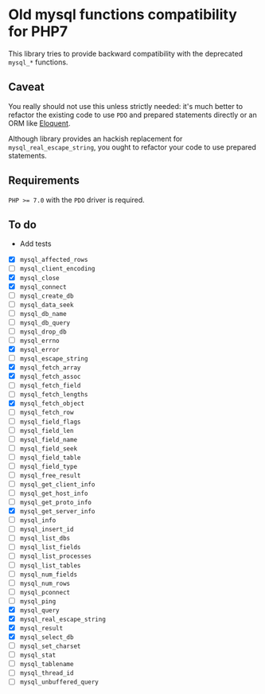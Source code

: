 # Old mysql functions compatibility for PHP7

This library tries to provide backward compatibility with the deprecated `mysql_*` functions.

## Caveat

You really should not use this unless strictly needed: it's much better to refactor the existing code to use `PDO` and prepared statements directly or an ORM like [Eloquent](https://github.com/illuminate/database).

Although library provides an hackish replacement for `mysql_real_escape_string`, you ought to refactor your code to use prepared statements.

## Requirements

`PHP >= 7.0` with the `PDO` driver is required.

## To do

- Add tests

- [X] `mysql_​affected_​rows`
- [ ] `mysql_​client_​encoding`
- [X] `mysql_​close`
- [X] `mysql_​connect`
- [ ] `mysql_​create_​db`
- [ ] `mysql_​data_​seek`
- [ ] `mysql_​db_​name`
- [ ] `mysql_​db_​query`
- [ ] `mysql_​drop_​db`
- [ ] `mysql_​errno`
- [X] `mysql_​error`
- [ ] `mysql_​escape_​string`
- [X] `mysql_​fetch_​array`
- [X] `mysql_​fetch_​assoc`
- [ ] `mysql_​fetch_​field`
- [ ] `mysql_​fetch_​lengths`
- [X] `mysql_​fetch_​object`
- [ ] `mysql_​fetch_​row`
- [ ] `mysql_​field_​flags`
- [ ] `mysql_​field_​len`
- [ ] `mysql_​field_​name`
- [ ] `mysql_​field_​seek`
- [ ] `mysql_​field_​table`
- [ ] `mysql_​field_​type`
- [ ] `mysql_​free_​result`
- [ ] `mysql_​get_​client_​info`
- [ ] `mysql_​get_​host_​info`
- [ ] `mysql_​get_​proto_​info`
- [X] `mysql_​get_​server_​info`
- [ ] `mysql_​info`
- [ ] `mysql_​insert_​id`
- [ ] `mysql_​list_​dbs`
- [ ] `mysql_​list_​fields`
- [ ] `mysql_​list_​processes`
- [ ] `mysql_​list_​tables`
- [ ] `mysql_​num_​fields`
- [ ] `mysql_​num_​rows`
- [ ] `mysql_​pconnect`
- [ ] `mysql_​ping`
- [X] `mysql_​query`
- [X] `mysql_​real_​escape_​string`
- [X] `mysql_​result`
- [X] `mysql_​select_​db`
- [ ] `mysql_​set_​charset`
- [ ] `mysql_​stat`
- [ ] `mysql_​tablename`
- [ ] `mysql_​thread_​id`
- [ ] `mysql_​unbuffered_​query`
